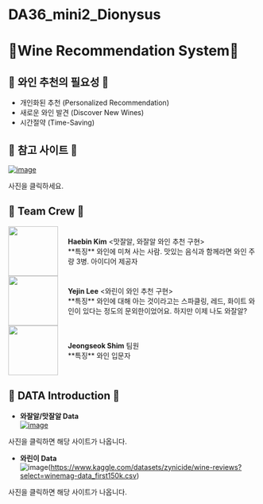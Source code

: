 # DA36_mini2_Dionysus
# 🍷Wine Recommendation System🍷

## 🍇 와인 추천의 필요성 🍇
  - 개인화된 추천 (Personalized Recommendation)
  - 새로운 와인 발견 (Discover New Wines)
  - 시간절약 (Time-Saving)

## 🍇 참고 사이트 🍇
[![image](https://github.com/user-attachments/assets/713b7b57-ba37-4e89-a7bb-f2ab2b2f5856)
](https://www.vivino.com/US/en/)

사진을 클릭하세요.

## 🍇 Team Crew 🍇
<div style="display: flex; align-items: center;">

  <img src="https://github.com/user-attachments/assets/843c1342-a6a6-415d-8fbe-6f5611f6e88c" style="width: 100px; margin-right: 20px;">
  <div>
    <strong>Haebin Kim</strong> <맛잘알, 와잘알 와인 추천 구현><br>
    **특징** 와인에 미쳐 사는 사람. 맛있는 음식과 함께라면 와인 주량 3병. 아이디어 제공자
  </div>

</div>

<div style="display: flex; align-items: center;">

  <img src="https://github.com/user-attachments/assets/adbecace-d98a-418a-9581-f570303ddbe9" style="width: 100px; margin-right: 20px;">
  <div>
    <strong>Yejin Lee</strong> <와린이 와인 추천 구현><br>
    **특징** 와인에 대해 아는 것이라고는 스파클링, 레드, 화이트 와인이 있다는 정도의 문외한이었어요. 하지만 이제 나도 와잘알?
  </div>

</div>

<div style="display: flex; align-items: center;">

  <img src="https://github.com/user-attachments/assets/324420a3-a674-4ee7-ac08-4285dbea6408" style="width: 100px; margin-right: 20px;">
  <div>
    <strong>Jeongseok Shim</strong> 팀원<br>
    **특징** 와인 입문자
  </div>

</div>

## 🍇 DATA Introduction 🍇
- **와잘알/맛잘알 Data**<br>
[![image](https://github.com/user-attachments/assets/713b7b57-ba37-4e89-a7bb-f2ab2b2f5856)](https://www.vivino.com/explore)

사진을 클릭하면 해당 사이트가 나옵니다.



- **와린이 Data**<br>
![image](https://github.com/user-attachments/assets/5275007f-7970-41b9-847f-9f58ce810fcb)(https://www.kaggle.com/datasets/zynicide/wine-reviews?select=winemag-data_first150k.csv)

사진을 클릭하면 해당 사이트가 나옵니다.








